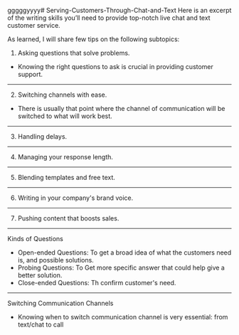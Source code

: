 gggggyyyy# Serving-Customers-Through-Chat-and-Text
Here is an excerpt of the writing skills you’ll need to provide top-notch live chat and text customer service.

As learned, I will share few tips on the following subtopics:
1. Asking questions that solve problems.
- Knowing the right questions to ask is crucial in providing customer support.
---
2. Switching channels with ease.
- There is usually that point where the channel of communication will be switched to what will work best.
---
3. Handling delays.
---
4. Managing your response length.
----
5. Blending templates and free text.
---
6. Writing in your company's brand voice.
---
7. Pushing content that boosts sales.

---
Kinds of Questions
- Open-ended Questions: To get a broad idea of what the customers need is, and possible solutions.
- Probing Questions: To Get more specific answer that could help give a better solution.
- Close-ended Questions: Th confirm customer's need.

--- 
Switching Communication Channels
- Knowing when to switch communication channel is very essential: from text/chat to call
